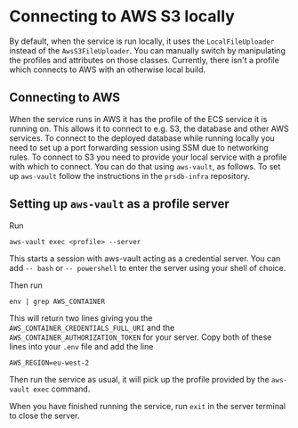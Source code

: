 # Connecting to AWS S3 locally
By default, when the service is run locally, it uses the `LocalFileUploader` instead of the `AwsS3FileUploader`.
You can manually switch by manipulating the profiles and attributes on those classes. 
Currently, there isn't a profile which connects to AWS with an otherwise local build.

## Connecting to AWS
When the service runs in AWS it has the profile of the ECS service it is running on. 
This allows it to connect to e.g. S3, the database and other AWS services.
To connect to the deployed database while running locally you need to set up a port forwarding session using SSM due to 
networking rules.
To connect to S3 you need to provide your local service with a profile with which to connect. 
You can do that using `aws-vault`, as follows. 
To set up `aws-vault` follow the instructions in the `prsdb-infra` repository.

## Setting up `aws-vault` as a profile server
Run 
```shell
aws-vault exec <profile> --server
```

This starts a session with aws-vault acting as a credential server. 
You can add `-- bash` or `-- powershell` to enter the server using your shell of choice.

Then run
```shell
env | grep AWS_CONTAINER
```

This will return two lines giving you the `AWS_CONTAINER_CREDENTIALS_FULL_URI` and the 
`AWS_CONTAINER_AUTHORIZATION_TOKEN` for your server.
Copy both of these lines into your `.env` file and add the line
```
AWS_REGION=eu-west-2
```

Then run the service as usual, it will pick up the profile provided by the `aws-vault exec` command.

When you have finished running the service, run `exit` in the server terminal to close the server.